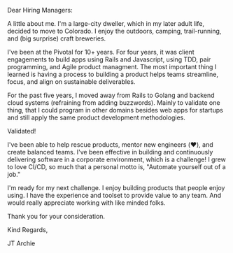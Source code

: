 Dear Hiring Managers:

A little about me.
I'm a large-city dweller, which in my later adult life, decided to move to Colorado. I enjoy the outdoors, camping, trail-running, and (big surprise) craft breweries.

I've been at the Pivotal for 10+ years. For four years, it was client engagements to build apps using Rails and Javascript, using TDD, pair programming, and Agile product managment. The most important thing I learned is having a process to building a product helps teams streamline, focus, and align on sustainable deliverables.

For the past five years, I moved away from Rails to Golang and backend cloud systems (refraining from adding buzzwords). Mainly to validate one thing, that I could program in other domains besides web apps for startups and still apply the same product development methodologies.

Validated!

I've been able to help rescue products, mentor new engineers (❤️), and create balanced teams. I've been effective in building and continuously delivering software in a corporate environment, which is a challenge! I grew to love CI/CD, so much that a personal motto is, "Automate yourself out of a job."

I'm ready for my next challenge.
I enjoy building products that people enjoy using.
I have the experience and toolset to provide value to any team.
And would really appreciate working with like minded folks.

Thank you for your consideration.

Kind Regards,

JT Archie
